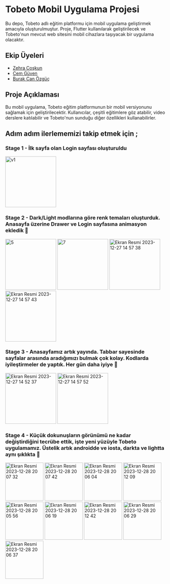 # Tobeto Mobil Uygulama Projesi

Bu depo, Tobeto adlı eğitim platformu için mobil uygulama geliştirmek amacıyla oluşturulmuştur. Proje, Flutter kullanılarak geliştirilecek ve Tobeto'nun mevcut web sitesini mobil cihazlara taşıyacak bir uygulama olacaktır.

## Ekip Üyeleri
- [Zehra Coşkun](https://github.com/zehraCoskun)
- [Cem Güven](https://github.com/cemguven4108)
- [Burak Can Özgüç](https://github.com/BurakCanOzguc)

## Proje Açıklaması

Bu mobil uygulama, Tobeto eğitim platformunun bir mobil versiyonunu sağlamak için geliştirilecektir. Kullanıcılar, çeşitli eğitimlere göz atabilir, video derslere katılabilir ve Tobeto'nun sunduğu diğer özellikleri kullanabilirler.

## Adım adım ilerlememizi takip etmek için ;
### Stage 1 - İlk sayfa olan Login sayfası oluşturuldu
<img width="160" alt="v1" src="https://github.com/zehraCoskun/tobeto-mobile/assets/110024096/018383e0-872d-4109-8f34-af608d734320">

### Stage 2 - Dark/Light modlarına göre renk temaları oluşturduk. Anasayfa üzerine Drawer ve Login sayfasına animasyon ekledik 🎉

<img width="160" alt="5" src="https://github.com/zehraCoskun/tobeto-mobile/assets/110024096/0cd09293-fa40-43e8-8724-8f9478556bef">

<img width="160" alt="7" src="https://github.com/zehraCoskun/tobeto-mobile/assets/110024096/eaf1c0fe-1ce4-4a78-a7e2-2e5061e14685">

<img width="160" alt="Ekran Resmi 2023-12-27 14 57 38" src="https://github.com/zehraCoskun/tobeto-mobile/assets/110024096/b0bd1c80-6e6c-465f-941e-a70e95bd90fa">

<img width="160" alt="Ekran Resmi 2023-12-27 14 57 43" src="https://github.com/zehraCoskun/tobeto-mobile/assets/110024096/25ce222c-d31b-4fa2-9e03-4fc072795d56">

### Stage 3 - Anasayfamız artık yayında. Tabbar sayesinde sayfalar arasında aradığımızı bulmak çok kolay. Kodlarda iyileştirmeler de yaptık. Her gün daha iyiye 🫡

<img width="160" alt="Ekran Resmi 2023-12-27 14 52 37" src="https://github.com/zehraCoskun/tobeto-mobile/assets/110024096/d2e39ca4-5a99-4747-877a-2ef3234659b7">


<img width="160" alt="Ekran Resmi 2023-12-27 14 57 52" src="https://github.com/zehraCoskun/tobeto-mobile/assets/110024096/ba545aef-f4ae-41dc-8e35-06c4be11f1a7">


### Stage 4 - Küçük dokunuşların görünümü ne kadar değiştirdiğini tecrübe ettik, işte yeni yüzüyle Tobeto uygulamamız. Üstelik artık androidde ve iosta, darkta ve lightta aynı şıklıkta 🥳 

<img width="120" alt="Ekran Resmi 2023-12-28 20 07 32" src="https://github.com/zehraCoskun/tobeto-mobile/assets/110024096/65644f6f-62eb-4420-a6e6-b688236966e0">

<img width="120" alt="Ekran Resmi 2023-12-28 20 07 42" src="https://github.com/zehraCoskun/tobeto-mobile/assets/110024096/26b70088-22f9-4305-8686-f864a6ac685f">

<img width="120" alt="Ekran Resmi 2023-12-28 20 06 04" src="https://github.com/zehraCoskun/tobeto-mobile/assets/110024096/3fb669ef-d3eb-4199-83b7-69573f2d7957">

<img width="120" alt="Ekran Resmi 2023-12-28 20 12 09" src="https://github.com/zehraCoskun/tobeto-mobile/assets/110024096/90e7f58b-e2ce-44c4-a90c-2d1dd54c5ee2">


<img width="120" alt="Ekran Resmi 2023-12-28 20 05 56" src="https://github.com/zehraCoskun/tobeto-mobile/assets/110024096/dba46c61-f26b-4714-8fee-68309d7b1079">


<img width="120" alt="Ekran Resmi 2023-12-28 20 06 19" src="https://github.com/zehraCoskun/tobeto-mobile/assets/110024096/c3a1a1b9-c313-4ab3-a87c-d29a95dc5fc0">

<img width="120" alt="Ekran Resmi 2023-12-28 20 12 42" src="https://github.com/zehraCoskun/tobeto-mobile/assets/110024096/f37ee7ea-0f5d-49d0-a02d-c72c858c2aa7">


<img width="120" alt="Ekran Resmi 2023-12-28 20 06 29" src="https://github.com/zehraCoskun/tobeto-mobile/assets/110024096/f04a4337-3612-41db-b6b5-08780575e652">

<img width="120" alt="Ekran Resmi 2023-12-28 20 06 37" src="https://github.com/zehraCoskun/tobeto-mobile/assets/110024096/5c67540b-843b-4331-87b3-40face1d7ce5">




